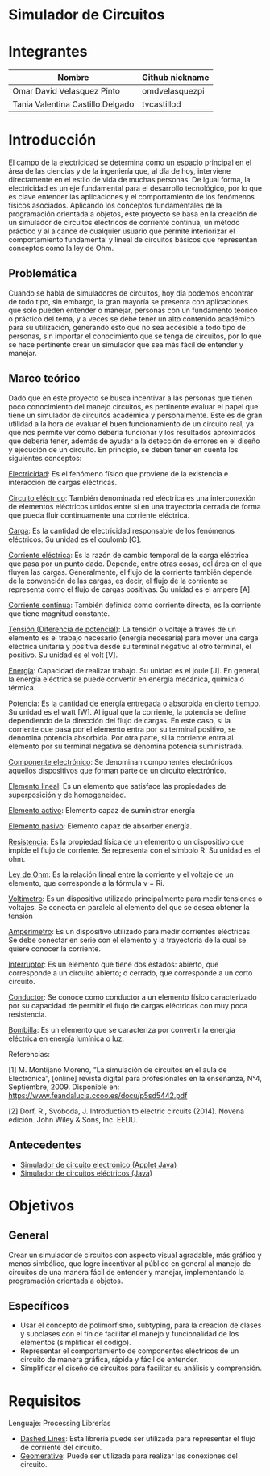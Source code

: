 # Simulador de Circuitos

# Integrantes
| Nombre | Github nickname |
| ------ | --------------- |
| Omar David Velasquez Pinto | omdvelasquezpi |
| Tania Valentina Castillo Delgado | tvcastillod |

# Introducción
El campo de la electricidad se determina como un espacio principal en el área de las ciencias y de la ingeniería que, al día de hoy, interviene directamente en el estilo de vida de muchas personas. De igual forma, la electricidad es un eje fundamental para el desarrollo tecnológico, por lo que es clave entender las aplicaciones y el comportamiento de los fenómenos físicos asociados. Aplicando los conceptos fundamentales de la programación orientada a objetos, este proyecto se basa en la creación de un simulador de circuitos eléctricos de corriente contínua, un método práctico y al alcance de cualquier usuario que permite interiorizar el comportamiento fundamental y lineal de circuitos básicos que representan conceptos como la ley de Ohm. 

## Problemática
Cuando se habla de simuladores de circuitos, hoy día podemos encontrar de todo tipo, sin embargo, la gran mayoría se presenta con aplicaciones que solo pueden entender o manejar, personas con un fundamento teórico o práctico del tema, y a veces se debe tener un alto contenido académico para su utilización, generando esto que no sea accesible a todo tipo de personas, sin importar el conocimiento que se tenga de circuitos, por lo que se hace pertinente crear un simulador que sea más fácil de entender y manejar.

## Marco teórico
Dado que en este proyecto se busca incentivar a las personas que tienen poco conocimiento del manejo circuitos, es pertinente evaluar el papel que tiene un simulador de circuitos académica y personalmente. Este es de gran utilidad a la hora de evaluar el buen funcionamiento de un circuito real, ya que nos permite ver cómo debería funcionar y los resultados aproximados que debería tener, además de ayudar a la detección de errores en el diseño y ejecución de un circuito. En principio, se deben tener en cuenta los siguientes conceptos:

[Electricidad](https://es.wikipedia.org/wiki/Electricidad): Es el fenómeno físico que proviene de la existencia e interacción de cargas eléctricas.

[Circuito eléctrico](https://es.wikipedia.org/wiki/Circuito): También denominada red eléctrica es una interconexión de elementos eléctricos unidos entre sí en una trayectoria cerrada de forma que pueda fluir continuamente una corriente eléctrica.

[Carga](https://es.wikipedia.org/wiki/Carga_el%C3%A9ctrica): Es la cantidad de electricidad responsable de los fenómenos eléctricos. Su unidad es el coulomb [C].

[Corriente eléctrica](https://es.wikipedia.org/wiki/Corriente_el%C3%A9ctrica): Es la razón de cambio temporal de la carga eléctrica que pasa por un punto dado. Depende, entre otras cosas, del área en el que fluyen las cargas. Generalmente, el flujo de la corriente también depende de la convención de las cargas, es decir, el flujo de la corriente se representa como el flujo de cargas positivas. Su unidad es el ampere [A]. 

[Corriente contínua](https://es.wikipedia.org/wiki/Corriente_continua): También definida como corriente directa, es la corriente que tiene magnitud constante.

[Tensión (Diferencia de potencial)](https://es.wikipedia.org/wiki/Tensi%C3%B3n_(electricidad)): La tensión o voltaje a través de un elemento es el trabajo necesario (energía necesaria) para mover una carga eléctrica unitaria y positiva desde su terminal negativo al otro terminal, el positivo. Su unidad es el volt [V].

[Energía](https://es.wikipedia.org/wiki/Energ%C3%ADa): Capacidad de realizar trabajo. Su unidad es el joule [J]. En general, la energía eléctrica se puede convertir en energía mecánica, química o térmica.

[Potencia](https://es.wikipedia.org/wiki/Potencia_el%C3%A9ctrica): Es la cantidad de energía entregada o absorbida en cierto tiempo. Su unidad es el watt [W]. Al igual que la corriente, la potencia se define dependiendo de la dirección del flujo de cargas. En este caso, si la corriente que pasa por el elemento entra por su terminal positivo, se denomina potencia absorbida. Por otra parte, si la corriente entra al elemento por su terminal negativa se denomina potencia suministrada.

[Componente electrónico](https://es.wikipedia.org/wiki/Componente_electr%C3%B3nico): Se denominan componentes electrónicos aquellos dispositivos que forman parte de un circuito electrónico.

[Elemento lineal](https://es.wikipedia.org/wiki/Circuito_lineal): Es un elemento que satisface las propiedades de superposición y de homogeneidad.

[Elemento activo](https://es.wikipedia.org/wiki/Fuente_de_alimentaci%C3%B3n): Elemento capaz de suministrar energía

[Elemento pasivo](https://es.wikipedia.org/wiki/Componente_electr%C3%B3nico#Componentes_pasivos): Elemento capaz de absorber energía.

[Resistencia](https://es.wikipedia.org/wiki/Resistencia_el%C3%A9ctrica): Es la propiedad física de un elemento o un dispositivo que impide el flujo de corriente. Se representa con el símbolo R. Su unidad es el ohm.

[Ley de Ohm](https://es.wikipedia.org/wiki/Ley_de_Ohm): Es la relación lineal entre la corriente y el voltaje de un elemento, que corresponde a la fórmula v = Ri. 

[Voltímetro](https://es.wikipedia.org/wiki/Volt%C3%ADmetro): Es un dispositivo utilizado principalmente para medir tensiones o voltajes. Se conecta en paralelo al elemento del que se desea obtener la tensión

[Amperímetro](https://es.wikipedia.org/wiki/Amper%C3%ADmetro): Es un dispositivo utilizado para medir corrientes eléctricas. Se debe conectar en serie con el elemento y la trayectoria de la cual se quiere conocer la corriente.

[Interruptor](https://es.wikipedia.org/wiki/Interruptor): Es un elemento que tiene dos estados: abierto, que corresponde a un circuito abierto; o cerrado, que corresponde a un corto circuito.

[Conductor](https://es.wikipedia.org/wiki/Conductor_el%C3%A9ctrico): Se conoce como conductor a un elemento físico caracterizado por su capacidad de permitir el flujo de cargas eléctricas con muy poca resistencia.

[Bombilla](https://es.wikipedia.org/wiki/L%C3%A1mpara_el%C3%A9ctrica): Es un elemento que se caracteriza por convertir la energía eléctrica en energía lumínica o luz.

Referencias:

[1] M. Montijano Moreno, “La simulación de circuitos en el aula de Electrónica”, [online] revista digital para profesionales en la enseñanza, N°4, Septiembre, 2009. Disponible en: https://www.feandalucia.ccoo.es/docu/p5sd5442.pdf

[2] Dorf, R., Svoboda, J. Introduction to electric circuits (2014). Novena edición. John Wiley & Sons, Inc. EEUU.

## Antecedentes
* [Simulador de circuito electrónico (Applet Java)](http://www.falstad.com/circuit-java/)
* [Simulador de circuitos eléctricos (Java)](http://www.aulas-fisica-quimica.com/9e_01.html)

# Objetivos

## General
Crear un simulador de circuitos con aspecto visual agradable, más gráfico y menos simbólico, que logre incentivar al público en general al manejo de circuitos de una manera fácil de entender y manejar, implementando la programación orientada a objetos.

## Específicos
* Usar el concepto de polimorfismo, subtyping, para la creación de clases y subclases con el fin de facilitar el manejo y funcionalidad de los elementos (simplificar el código).
* Representar el comportamiento de componentes eléctricos de un circuito de manera gráfica, rápida y fácil de entender.
* Simplificar el diseño de circuitos para facilitar su análisis y comprensión.

# Requisitos
Lenguaje: Processing
Librerías
* [Dashed Lines](https://github.com/garciadelcastillo/-dashed-lines-for-processing-): Esta librería puede ser utilizada para representar el flujo de corriente del circuito.
* [Geomerative](http://www.ricardmarxer.com/geomerative/): Puede ser utilizada para realizar las conexiones del circuito.
